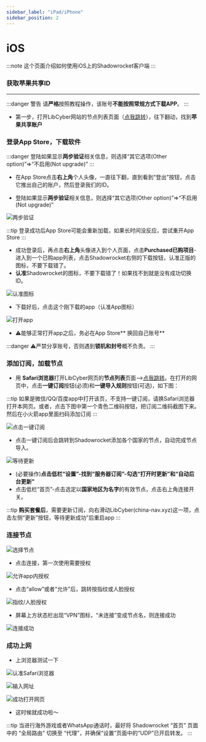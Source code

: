 ```yaml
---
sidebar_label: "iPad/iPhone"
sidebar_position: 2
---
```

# iOS

:::note
这个页面介绍如何使用iOS上的Shadowrocket客户端
:::

### 获取苹果共享ID
<!-- :::tip
为了减少滥用情况，共享ID目前仅限**高速节点及以上**用户获取。下载完App后不保证后续更新，若追求稳定更新，请从 https://shop.libcyber.xyz 购买独享账号。有境外银行卡用户，建议自行购买Shadowrocket软件。
::: -->

---

:::danger 警告
请**严格**按照教程操作，该账号**不能按照常规方式下载APP**。
:::

- 第一步，打开LibCyber网站的节点列表页面（[点我跳转](https://panel.libcyber.xyz/nodeList)），往下翻动，找到**苹果共享账户**

<!-- ![找到ID信息的节点][find-id-info]

- 点击三横线小图标，以展开更多信息，如下图所示：

![查看ID][view-ios-id]

- 在展示的信息中，第一行（原用于显示服务器）是ID邮箱，第三行是ID密码，其他信息不用理会。
- 使用以上苹果账号信息**在App Store内登录**（千万不要在其他地方登录，否则可能**泄露你的隐私信息**！） -->

### 登录App Store，下载软件
:::danger
登陆如果显示**两步验证**相关信息，则选择“其它选项(Other option)”=>“不启用(Not upgrade)”
:::

- 在App Store点击**右上角**个人头像，一直往下翻，直到看到“登出”按钮，点击它推出自己的账户，然后登录我们的ID。

- 登陆如果显示**两步验证**相关信息，则选择“其它选项(Other option)”=>“不启用(Not upgrade)”

![两步验证][two-step-verify]

:::tip
登录成功后App Store可能会重新加载，如果长时间没反应，尝试重开App Store
:::

- 成功登录后，再点击**右上角**头像进入到个人页面，点击**Purchased已购项目**-进入到一个已购app列表，点击Shadowrocket右侧的下载按钮，认准正版的图标，不要下载错了。
- **认准**Shadowrocket的图标，不要下载错了！如果找不到就是没有成功切换ID。

![认准图标][app-icon]

- 下载好后，点击这个刚下载的app（认准App图标）

![打开app][open-app]

- ⚠️能够正常打开app之后，务必在App Store** 换回自己账号**

:::danger
⚠️严禁分享账号，否则遇到**锁机和封号**概不负责。
:::

### 添加订阅，加载节点
- 用 **Safari浏览器**打开LibCyber网页的**节点列表**页面-->[点我跳转](https://panel.libcyber.xyz/nodeList)。在打开的网页中，点击**一键订阅**按钮(必须)和**一键导入规则**按钮(可选)，如下图：

:::tip
如果是微信/QQ/百度app中打开该页，不支持一键订阅，请换Safari浏览器打开本网页。或者，点击下图中第一个青色二维码按钮，把订阅二维码截图下来。然后在小火箭app里面扫码添加订阅
:::



![点击一键订阅][one-click-sub]

- 点击一键订阅后会跳转到Shadowrocket添加各个国家的节点，自动完成节点导入。

![等待更新][updating]

- (必要操作)**点击低栏“设置”-找到“服务器订阅”-勾选“打开时更新”和“自动后台更新”**
- 点击低栏“首页”-点击选定以**国家地区为名字**的有效节点，点击右上角连接开关。

:::tip
**购买套餐后**，需要更新订阅，向右滑动LibCyber(china-nav.xyz)这一项，点击左侧“更新”按钮，等待更新成功”后重启app
:::

### 连接节点
![选择节点][select-node]

- 点击连接，第一次使用需要授权

![允许app内授权][authorize-in-app]

- 点击“allow”或者“允许”后，跳转按指纹或人脸授权

![指纹/人脸授权][authorize-in-setting]

- 屏幕上方状态栏出现“VPN”图标，“未连接”变成节点名，则连接成功

![连接成功][connect-success]

### 成功上网
- 上浏览器测试一下

![认准Safari浏览器][open-safari]

![输入网址][enter-url]

![成功打开网页][success]

- 这时候就成功啦～

:::tip
当进行海外游戏或者WhatsApp通话时，最好将 Shadowrocket “首页” 页面中的 “全局路由” 切换至 “代理”，并确保“设置”页面中的“UDP”已开启转发。
:::





[find-id-info]: /img/shadow-ios/find-id-info.jpg "找到ID信息的节点"
[view-ios-id]: /img/shadow-ios/view-ios-id.jpg "查看ID"
[two-step-verify]: /img/shadow-ios/two-step-verify.jpg "两步验证"
[app-icon]: /img/shadow-ios/app-icon.jpg "认准图标"
[open-app]: /img/shadow-ios/open-app.jpg "打开app"
[one-click-sub]: /img/shadow-ios/one-click-sub.jpg "一键订阅"
[updating]: /img/shadow-ios/updating.jpg "更新中"
[select-node]: /img/shadow-ios/select-node.jpg "选择节点"
[authorize-in-app]: /img/shadow-ios/authorize-in-app.jpg "app内授权"
[authorize-in-setting]: /img/shadow-ios/authorize-in-setting.jpg "指纹/人脸授权"
[connect-success]: /img/shadow-ios/connect-success.jpg "连接成功"
[open-safari]: /img/shadow-ios/open-safari.jpg "认准Safari浏览器"
[enter-url]:/img/shadow-ios/enter-url.jpg "输入网址"
[success]: /img/shadow-ios/success.jpg "成功打开网页"
